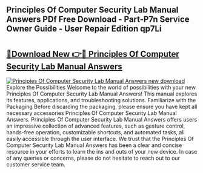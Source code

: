 ## Principles Of Computer Security Lab Manual Answers PDf Free Download - Part-P7n Service Owner Guide - User Repair Edition qp7Li

# <h2><a href="http://bc60639.oget.top/?id=Principles+Of+Computer+Security+Lab+Manual+Answers">🔗Download New 👉🔴 Principles Of Computer Security Lab Manual Answers</a></h2>

[![Principles Of Computer Security Lab Manual Answers new download](https://i.imgur.com/5g1atiW.png)](http://bc60639.oget.top/?id=Principles+Of+Computer+Security+Lab+Manual+Answers)
Explore the Possibilities Welcome to the world of possibilities with your new Principles Of Computer Security Lab Manual Answers! This manual explores its features, applications, and troubleshooting solutions. Familiarize with the Packaging Before discarding the packaging, please ensure you have kept all necessary accessories Principles Of Computer Security Lab Manual Answers. Principles Of Computer Security Lab Manual Answers offers users an impressive collection of advanced features, such as gesture control, hands-free operation, customizable shortcuts, and automated tasks, all easily accessible through the user interface. We trust that the Principles Of Computer Security Lab Manual Answers has been a clear and concise resource in your efforts to learn the ins and outs of your new device. In case of any queries or concerns, please do not hesitate to reach out to our customer service team.
